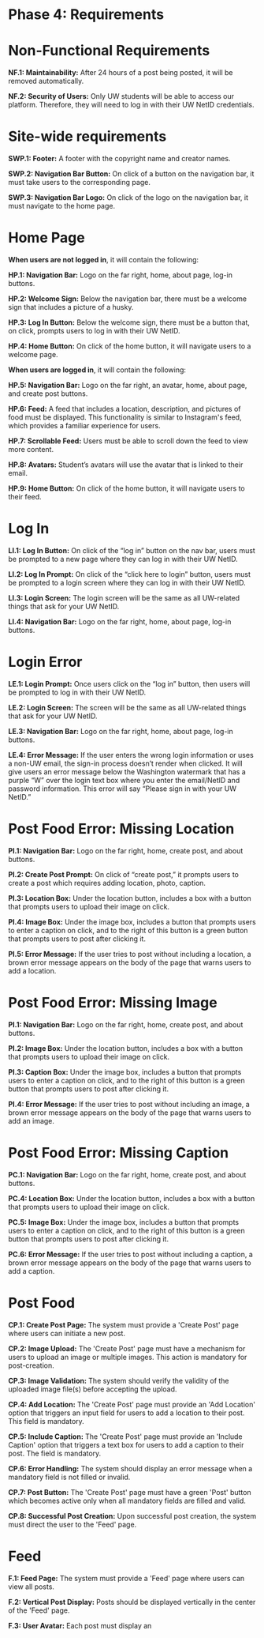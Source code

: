 # Phase 4: Requirements

# Non-Functional Requirements

**NF.1: Maintainability:** After 24 hours of a post being posted, it will be removed automatically.

**NF.2: Security of Users:** Only UW students will be able to access our platform. Therefore, they will need to log in with their UW NetID credentials.

# Site-wide requirements

**SWP.1: Footer:** A footer with the copyright name and creator names.

**SWP.2: Navigation Bar Button:** On click of a button on the navigation bar, it must take users to the corresponding page.

**SWP.3: Navigation Bar Logo:** On click of the logo on the navigation bar, it must navigate to the home page.

# Home Page

**When users are not logged in**, it will contain the following:

**HP.1: Navigation Bar:** Logo on the far right, home, about page, log-in buttons.

**HP.2: Welcome Sign:** Below the navigation bar, there must be a welcome sign that includes a picture of a husky.

**HP.3: Log In Button:** Below the welcome sign, there must be a button that, on click, prompts users to log in with their UW NetID.

**HP.4: Home Button:** On click of the home button, it will navigate users to a welcome page.

**When users are logged in**, it will contain the following:

**HP.5: Navigation Bar:** Logo on the far right, an avatar, home, about page, and create post buttons.

**HP.6: Feed:** A feed that includes a location, description, and pictures of food must be displayed. This functionality is similar to Instagram's feed, which provides a familiar experience for users.

**HP.7: Scrollable Feed:** Users must be able to scroll down the feed to view more content.

**HP.8: Avatars:** Student’s avatars will use the avatar that is linked to their email.

**HP.9: Home Button:** On click of the home button, it will navigate users to their feed.

# Log In

**LI.1: Log In Button:** On click of the “log in” button on the nav bar, users must be prompted to a new page where they can log in with their UW NetID.

**LI.2: Log In Prompt:** On click of the “click here to login” button, users must be prompted to a login screen where they can log in with their UW NetID.

**LI.3: Login Screen:** The login screen will be the same as all UW-related things that ask for your UW NetID.

**LI.4: Navigation Bar:** Logo on the far right, home, about page, log-in buttons.

# Login Error

**LE.1: Login Prompt:** Once users click on the “log in” button, then users will be prompted to log in with their UW NetID.

**LE.2: Login Screen:** The screen will be the same as all UW-related things that ask for your UW NetID.

**LE.3: Navigation Bar:** Logo on the far right, home, about page, log-in buttons.

**LE.4: Error Message:** If the user enters the wrong login information or uses a non-UW email, the sign-in process doesn’t render when clicked. It will give users an error message below the Washington watermark that has a purple “W” over the login text box where you enter the email/NetID and password information. This error will say “Please sign in with your UW NetID.”

# Post Food Error: Missing Location

**Pl.1: Navigation Bar:** Logo on the far right, home, create post, and about buttons.

**Pl.2: Create Post Prompt:** On click of “create post,” it prompts users to create a post which requires adding location, photo, caption.

**Pl.3: Location Box:** Under the location button, includes a box with a button that prompts users to upload their image on click.

**Pl.4: Image Box:** Under the image box, includes a button that prompts users to enter a caption on click, and to the right of this button is a green button that prompts users to post after clicking it.

**Pl.5: Error Message:** If the user tries to post without including a location, a brown error message appears on the body of the page that warns users to add a location.

# Post Food Error: Missing Image

**PI.1: Navigation Bar:** Logo on the far right, home, create post, and about buttons.

**PI.2: Image Box:** Under the location button, includes a box with a button that prompts users to upload their image on click.

**PI.3: Caption Box:** Under the image box, includes a button that prompts users to enter a caption on click, and to the right of this button is a green button that prompts users to post after clicking it.

**PI.4: Error Message:** If the user tries to post without including an image, a brown error message appears on the body of the page that warns users to add an image.

# Post Food Error: Missing Caption

**PC.1: Navigation Bar:** Logo on the far right, home, create post, and about buttons.

**PC.4: Location Box:** Under the location button, includes a box with a button that prompts users to upload their image on click.

**PC.5: Image Box:** Under the image box, includes a button that prompts users to enter a caption on click, and to the right of this button is a green button that prompts users to post after clicking it.

**PC.6: Error Message:** If the user tries to post without including a caption, a brown error message appears on the body of the page that warns users to add a caption.

# Post Food

**CP.1: Create Post Page:** The system must provide a 'Create Post' page where users can initiate a new post.

**CP.2: Image Upload:** The 'Create Post' page must have a mechanism for users to upload an image or multiple images. This action is mandatory for post-creation.

**CP.3: Image Validation:** The system should verify the validity of the uploaded image file(s) before accepting the upload.

**CP.4: Add Location:** The 'Create Post' page must provide an 'Add Location' option that triggers an input field for users to add a location to their post. This field is mandatory.

**CP.5: Include Caption:** The 'Create Post' page must provide an 'Include Caption' option that triggers a text box for users to add a caption to their post. The field is mandatory.

**CP.6: Error Handling:** The system should display an error message when a mandatory field is not filled or invalid.

**CP.7: Post Button:** The 'Create Post' page must have a green 'Post' button which becomes active only when all mandatory fields are filled and valid.

**CP.8: Successful Post Creation:** Upon successful post creation, the system must direct the user to the 'Feed' page.

# Feed

**F.1: Feed Page:** The system must provide a 'Feed' page where users can view all posts.

**F.2: Vertical Post Display:** Posts should be displayed vertically in the center of the 'Feed' page.

**F.3: User Avatar:** Each post must display an
